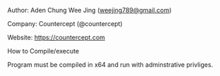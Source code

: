 Author: Aden Chung Wee Jing (weejing789@gmail.com)

Company: Countercept (@countercept)

Website: https://countercept.com


How to Compile/execute

Program must be compiled in x64 and run with adminstrative privliges.  
